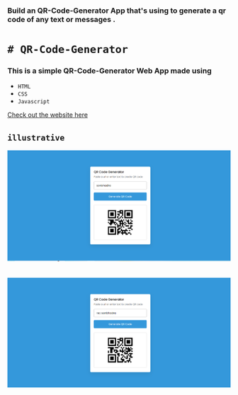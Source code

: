 ### Build an QR-Code-Generator App that's using to generate a qr code of any text or messages .


# `# QR-Code-Generator`
### This is a simple QR-Code-Generator Web App made using  
- `HTML` 
- `CSS`
- `Javascript`

[Check out the website here](git@github.com:GkY273303/QR-Code-Generator.git)

## `illustrative`

<img src="img/img1.png"> <br/><br/><br/> 
<img src="img/img2.png"> <br/><br/><br/>

